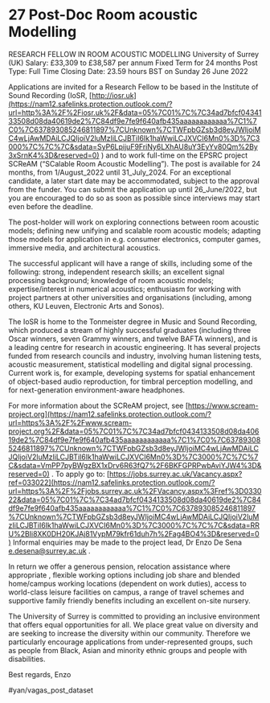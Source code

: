 # 27 Post-Doc Room acoustic Modelling 
RESEARCH FELLOW IN ROOM ACOUSTIC MODELLING
University of Surrey (UK)
Salary: £33,309 to £38,587 per annum
Fixed Term for 24 months
Post Type: Full Time
Closing Date: 23.59 hours BST on Sunday 26 June 2022

Applications are invited for a Research Fellow to be based in the Institute of Sound Recording (IoSR,  [http://iosr.uk](https://nam12.safelinks.protection.outlook.com/?url=http%3A%2F%2Fiosr.uk%2F&data=05%7C01%7C%7C34ad7bfcf0434133508d08da40619de2%7C84df9e7fe9f640afb435aaaaaaaaaaaa%7C1%7C0%7C637893085246811897%7CUnknown%7CTWFpbGZsb3d8eyJWIjoiMC4wLjAwMDAiLCJQIjoiV2luMzIiLCJBTiI6Ik1haWwiLCJXVCI6Mn0%3D%7C3000%7C%7C%7C&sdata=SyP6LpijuF9FriNy6LXhAU8uY3EyYv80Qm%2By3xSrnK4%3D&reserved=0) ) and to work full-time on the EPSRC project SCReAM (“SCalable Room Acoustic Modelling”). The post is available for 24 months, from 1/August_2022 until 31_July_2024. For an exceptional candidate, a later start date may be accommodated, subject to the approval from the funder. You can submit the application up until 26_June/2022, but you are encouraged to do so as soon as possible since interviews may start even before the deadline.

The post-holder will work on exploring connections between room acoustic models; defining new unifying and scalable room acoustic models; adapting those models for application in e.g. consumer electronics, computer games, immersive media, and architectural acoustics. 

The successful applicant will have a range of skills, including some of the following: strong, independent research skills; an excellent signal processing background; knowledge of room acoustic models; expertise/interest in numerical acoustics; enthusiasm for working with project partners at other universities and organisations (including, among others, KU Leuven, Electronic Arts and Sonos). 

The IoSR is home to the Tonmeister degree in Music and Sound Recording, which produced a stream of highly successful graduates (including three Oscar winners, seven Grammy winners, and twelve BAFTA winners), and is a leading centre for research in acoustic engineering. It has several projects funded from research councils and industry, involving human listening tests, acoustic measurement, statistical modelling and digital signal processing. Current work is, for example, developing systems for spatial enhancement of object-based audio reproduction, for timbral perception modelling, and for next-generation environment-aware headphones.

For more information about the SCReAM project, see  [https://www.scream-project.org](https://nam12.safelinks.protection.outlook.com/?url=https%3A%2F%2Fwww.scream-project.org%2F&data=05%7C01%7C%7C34ad7bfcf0434133508d08da40619de2%7C84df9e7fe9f640afb435aaaaaaaaaaaa%7C1%7C0%7C637893085246811897%7CUnknown%7CTWFpbGZsb3d8eyJWIjoiMC4wLjAwMDAiLCJQIjoiV2luMzIiLCJBTiI6Ik1haWwiLCJXVCI6Mn0%3D%7C3000%7C%7C%7C&sdata=VmPP7pyBWgzBX1xDrv6R63fQ7%2F6BKFGPRPwbAviYJW4%3D&reserved=0) . To apply go to:  [https://jobs.surrey.ac.uk/Vacancy.aspx?ref=033022](https://nam12.safelinks.protection.outlook.com/?url=https%3A%2F%2Fjobs.surrey.ac.uk%2FVacancy.aspx%3Fref%3D033022&data=05%7C01%7C%7C34ad7bfcf0434133508d08da40619de2%7C84df9e7fe9f640afb435aaaaaaaaaaaa%7C1%7C0%7C637893085246811897%7CUnknown%7CTWFpbGZsb3d8eyJWIjoiMC4wLjAwMDAiLCJQIjoiV2luMzIiLCJBTiI6Ik1haWwiLCJXVCI6Mn0%3D%7C3000%7C%7C%7C&sdata=RRU%2BIi8XK0DH20KJAj81VypM79kfr61duh7h%2Fag4BO4%3D&reserved=0)  Informal enquiries may be made to the project lead, Dr Enzo De Sena  [e.desena@surrey.ac.uk](mailto:e.desena@surrey.ac.uk) .

In return we offer a generous pension, relocation assistance where appropriate , flexible working options including job share and blended home/campus working locations (dependent on work duties), access to world-class leisure facilities on campus, a range of travel schemes and supportive family friendly benefits including an excellent on-site nursery.


The University of Surrey is committed to providing an inclusive environment that offers equal opportunities for all.  We place great value on diversity and are seeking to increase the diversity within our community.  Therefore we particularly encourage applications from under-represented groups, such as people from Black, Asian and minority ethnic groups and people with disabilities.


Best regards,
  Enzo


#yan/vagas_post_dataset